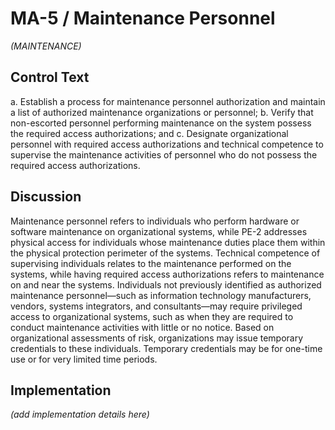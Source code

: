 # MA-5 / Maintenance Personnel

_(MAINTENANCE)_

## Control Text


a. Establish a process for maintenance personnel authorization and maintain a list of authorized maintenance organizations or personnel;
b. Verify that non-escorted personnel performing maintenance on the system possess the required access authorizations; and
c. Designate organizational personnel with required access authorizations and technical competence to supervise the maintenance activities of personnel who do not possess the required access authorizations.

## Discussion

Maintenance personnel refers to individuals who perform hardware or software maintenance on organizational systems, while PE-2 addresses physical access for individuals whose maintenance duties place them within the physical protection perimeter of the systems. Technical competence of supervising individuals relates to the maintenance performed on the systems, while having required access authorizations refers to maintenance on and near the systems. Individuals not previously identified as authorized maintenance personnel—such as information technology manufacturers, vendors, systems integrators, and consultants—may require privileged access to organizational systems, such as when they are required to conduct maintenance activities with little or no notice. Based on organizational assessments of risk, organizations may issue temporary credentials to these individuals. Temporary credentials may be for one-time use or for very limited time periods.

## Implementation

_(add implementation details here)_